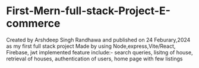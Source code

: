 ﻿# First-Mern-full-stack-Project-E-commerce
 Created by Arshdeep Singh Randhawa and published on 24 Feburary,2024 as my first full stack project 
 Made by using Node,express,Vite/React, Firebase, jwt 
 implemented feature include:- search queries, lisitng of house, retrieval of houses, authentication of users, home page with few listings 
